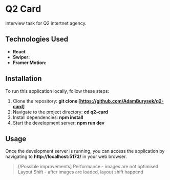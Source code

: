 # Q2 Card

Interview task for Q2 intertnet agency.

## Technologies Used

- **React**
- **Swiper:**
- **Framer Motion:**

## Installation

To run this application locally, follow these steps:

1. Clone the repository: **git clone [https://github.com/AdamBurysek/q2-card]**
2. Navigate to the project directory: **cd q2-card**
3. Install dependencies: **npm install**
4. Start the development server: **npm run dev**

## Usage

Once the development server is running, you can access the application by navigating to **http://localhost:5173/** in your web browser.

> [!Possible improvements]
> Performance - images are not optimised
> Layout Shift - after images are loaded, layout shift happend

